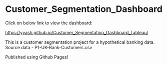# Customer_Segmentation_Dashboard

Click on below link to view the dashboard:

https://yyash.github.io/Customer_Segmentation_Dashboard_Tableau/

This is a customer segmentation project for a hypothetical banking data.
Source data - P1-UK-Bank-Customers.csv

Published using Github Pages!
